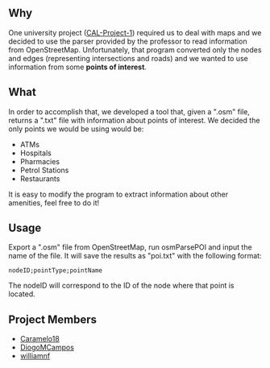 ## Why

One university project ([CAL-Project-1](https://github.com/Caramelo18/CAL-Project-1)) required us to deal with maps and 
we decided to use the parser provided by the professor to read information from OpenStreetMap. 
Unfortunately, that program converted only the nodes and edges (representing intersections and roads) and we wanted to use information from some **points of interest**.

## What

In order to accomplish that, we developed a tool that, given a ".osm" file, returns a ".txt" file with information about points of interest.
We decided the only points we would be using would be:
* ATMs
* Hospitals
* Pharmacies
* Petrol Stations
* Restaurants

It is easy to modify the program to extract information about other amenities, feel free to do it!

## Usage

Export a ".osm" file from OpenStreetMap, run osmParsePOI and input the name of the file. It will save the results as "poi.txt" with the following format:
```
nodeID;pointType;pointName
```
The nodeID will correspond to the ID of the node where that point is located. 

## Project Members
 * [Caramelo18](https://github.com/Caramelo18)
 * [DiogoMCampos](https://github.com/DiogoMCampos)
 * [williamnf](https://github.com/williamnf)
